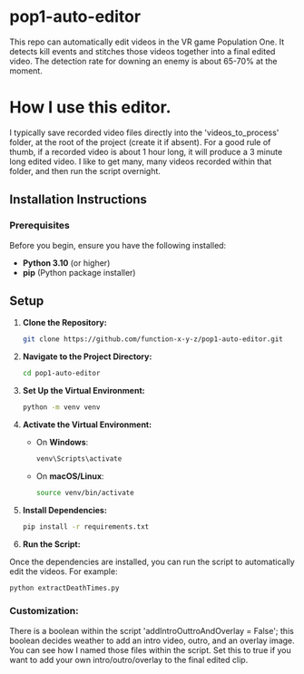 # pop1-auto-editor
This repo can automatically edit videos in the VR game Population One.   It detects kill events and stitches those videos together into a final edited video.  The detection rate for downing an enemy is about 65-70% at the moment.

# How I use this editor.
I typically save recorded video files directly into the 'videos_to_process' folder, at the root of the project (create it if absent).
For a good rule of thumb, if a recorded video is about 1 hour long, it will produce a 3 minute long edited video.
I like to get many, many videos recorded within that folder, and then run the script overnight.

## Installation Instructions

### Prerequisites

Before you begin, ensure you have the following installed:

- **Python 3.10** (or higher)
- **pip** (Python package installer)

## Setup

1. **Clone the Repository:**

    ```bash
    git clone https://github.com/function-x-y-z/pop1-auto-editor.git
    ```

2. **Navigate to the Project Directory:**

    ```bash
    cd pop1-auto-editor
    ```

3. **Set Up the Virtual Environment:**

    ```bash
    python -m venv venv
    ```

4. **Activate the Virtual Environment:**

    - On **Windows**:

      ```bash
      venv\Scripts\activate
      ```

    - On **macOS/Linux**:

      ```bash
      source venv/bin/activate
      ```

5. **Install Dependencies:**

    ```bash
    pip install -r requirements.txt
    ```

6. **Run the Script:**

Once the dependencies are installed, you can run the script to automatically edit the videos. For example:
```bash
python extractDeathTimes.py
```

### Customization:

There is a boolean within the script 'addIntroOuttroAndOverlay = False';  this boolean decides weather to add an intro video, outro, and an overlay image.  You can see how I named those files within the script.
Set this to true if you want to add your own intro/outro/overlay to the final edited clip.
